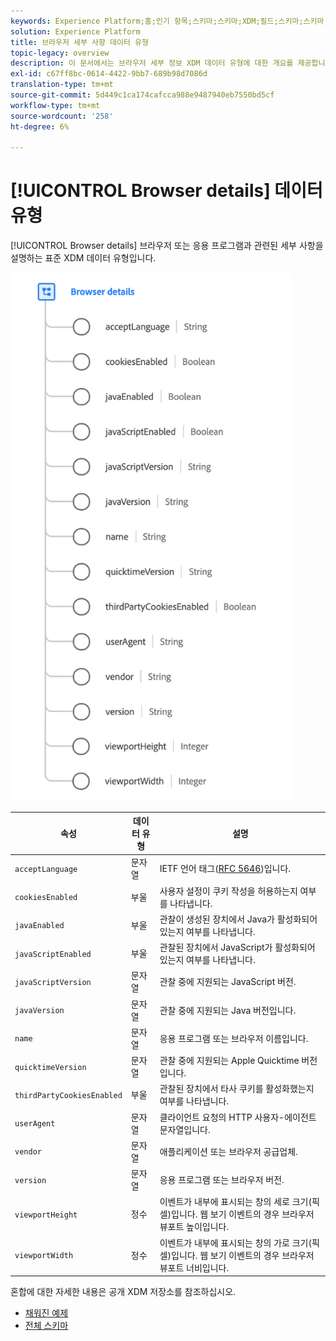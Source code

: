 ```yaml
---
keywords: Experience Platform;홈;인기 항목;스키마;스키마;XDM;필드;스키마;스키마;브라우저;브라우저 세부 정보;데이터 유형;데이터 유형;데이터 유형;
solution: Experience Platform
title: 브라우저 세부 사항 데이터 유형
topic-legacy: overview
description: 이 문서에서는 브라우저 세부 정보 XDM 데이터 유형에 대한 개요를 제공합니다.
exl-id: c67ff8bc-0614-4422-9bb7-689b98d7086d
translation-type: tm+mt
source-git-commit: 5d449c1ca174cafcca988e9487940eb7550bd5cf
workflow-type: tm+mt
source-wordcount: '258'
ht-degree: 6%

---
```


# [!UICONTROL Browser details] 데이터 유형

[!UICONTROL Browser details] 브라우저 또는 응용 프로그램과 관련된 세부 사항을 설명하는 표준 XDM 데이터 유형입니다.

<img src="../images/data-types/browser-details.png" width="450" /><br />

| 속성 | 데이터 유형 | 설명 |
| --- | --- | --- |
| `acceptLanguage` | 문자열 | IETF 언어 태그([RFC 5646](https://tools.ietf.org/html/rfc5646))입니다. |
| `cookiesEnabled` | 부울 | 사용자 설정이 쿠키 작성을 허용하는지 여부를 나타냅니다. |
| `javaEnabled` | 부울 | 관찰이 생성된 장치에서 Java가 활성화되어 있는지 여부를 나타냅니다. |
| `javaScriptEnabled` | 부울 | 관찰된 장치에서 JavaScript가 활성화되어 있는지 여부를 나타냅니다. |
| `javaScriptVersion` | 문자열 | 관찰 중에 지원되는 JavaScript 버전. |
| `javaVersion` | 문자열 | 관찰 중에 지원되는 Java 버전입니다. |
| `name` | 문자열 | 응용 프로그램 또는 브라우저 이름입니다. |
| `quicktimeVersion` | 문자열 | 관찰 중에 지원되는 Apple Quicktime 버전입니다. |
| `thirdPartyCookiesEnabled` | 부울 | 관찰된 장치에서 타사 쿠키를 활성화했는지 여부를 나타냅니다. |
| `userAgent` | 문자열 | 클라이언트 요청의 HTTP 사용자-에이전트 문자열입니다. |
| `vendor` | 문자열 | 애플리케이션 또는 브라우저 공급업체. |
| `version` | 문자열 | 응용 프로그램 또는 브라우저 버전. |
| `viewportHeight` | 정수 | 이벤트가 내부에 표시되는 창의 세로 크기(픽셀)입니다. 웹 보기 이벤트의 경우 브라우저 뷰포트 높이입니다. |
| `viewportWidth` | 정수 | 이벤트가 내부에 표시되는 창의 가로 크기(픽셀)입니다. 웹 보기 이벤트의 경우 브라우저 뷰포트 너비입니다. |

혼합에 대한 자세한 내용은 공개 XDM 저장소를 참조하십시오.

* [채워진 예제](https://github.com/adobe/xdm/blob/master/components/datatypes/browserdetails.example.1.json)
* [전체 스키마](https://github.com/adobe/xdm/blob/master/components/datatypes/browserdetails.schema.json)
